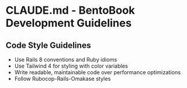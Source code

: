 # CLAUDE.md - BentoBook Development Guidelines

## Code Style Guidelines
- Use Rails 8 conventions and Ruby idioms
- Use Tailwind 4 for styling with color variables
- Write readable, maintainable code over performance optimizations
- Follow Rubocop-Rails-Omakase styles